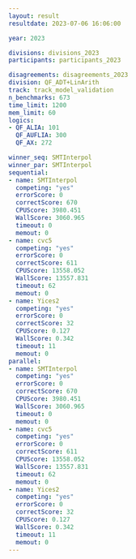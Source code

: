 ```yaml
---
layout: result
resultdate: 2023-07-06 16:06:00

year: 2023

divisions: divisions_2023
participants: participants_2023

disagreements: disagreements_2023
division: QF_ADT+LinArith
track: track_model_validation
n_benchmarks: 673
time_limit: 1200
mem_limit: 60
logics:
- QF_ALIA: 101
  QF_AUFLIA: 300
  QF_AX: 272

winner_seq: SMTInterpol
winner_par: SMTInterpol
sequential:
- name: SMTInterpol
  competing: "yes"
  errorScore: 0
  correctScore: 670
  CPUScore: 3980.451
  WallScore: 3060.965
  timeout: 0
  memout: 0
- name: cvc5
  competing: "yes"
  errorScore: 0
  correctScore: 611
  CPUScore: 13558.052
  WallScore: 13557.831
  timeout: 62
  memout: 0
- name: Yices2
  competing: "yes"
  errorScore: 0
  correctScore: 32
  CPUScore: 0.127
  WallScore: 0.342
  timeout: 11
  memout: 0
parallel:
- name: SMTInterpol
  competing: "yes"
  errorScore: 0
  correctScore: 670
  CPUScore: 3980.451
  WallScore: 3060.965
  timeout: 0
  memout: 0
- name: cvc5
  competing: "yes"
  errorScore: 0
  correctScore: 611
  CPUScore: 13558.052
  WallScore: 13557.831
  timeout: 62
  memout: 0
- name: Yices2
  competing: "yes"
  errorScore: 0
  correctScore: 32
  CPUScore: 0.127
  WallScore: 0.342
  timeout: 11
  memout: 0
---
```

